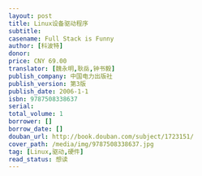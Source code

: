 ```yaml
---
layout: post
title: Linux设备驱动程序
subtitle: 
casename: Full Stack is Funny
author: [科波特]
donor: 
price: CNY 69.00
translator: [魏永明,耿岳,钟书毅]
publish_company: 中国电力出版社
publish_version: 第3版
publish_date: 2006-1-1
isbn: 9787508338637
serial: 
total_volume: 1
borrower: []
borrow_date: []
douban_url: http://book.douban.com/subject/1723151/
cover_path: /media/img/9787508338637.jpg
tag: [Linux,驱动,硬件]
read_status: 想读
---
```


